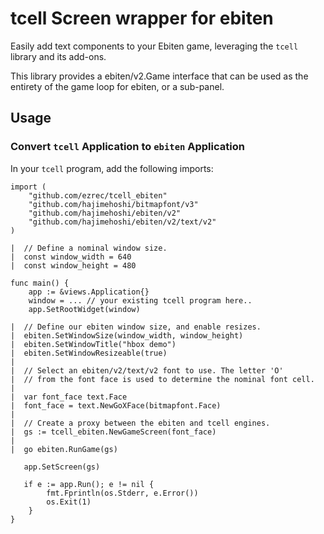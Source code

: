 # tcell Screen wrapper for ebiten

Easily add text components to your Ebiten game, leveraging the
`tcell` library and its add-ons.

This library provides a ebiten/v2.Game interface that can be
used as the entirety of the game loop for ebiten, or a sub-panel.

## Usage

### Convert `tcell` Application to `ebiten` Application

In your `tcell` program, add the following imports:

```
import (
    "github.com/ezrec/tcell_ebiten"
    "github.com/hajimehoshi/bitmapfont/v3"
    "github.com/hajimehoshi/ebiten/v2"
    "github.com/hajimehoshi/ebiten/v2/text/v2"
)

|  // Define a nominal window size.
|  const window_width = 640
|  const window_height = 480

func main() {
    app := &views.Application{}
    window = ... // your existing tcell program here..
    app.SetRootWidget(window)

|  // Define our ebiten window size, and enable resizes.
|  ebiten.SetWindowSize(window_width, window_height)
|  ebiten.SetWindowTitle("hbox demo")
|  ebiten.SetWindowResizeable(true)
|
|  // Select an ebiten/v2/text/v2 font to use. The letter 'O'
|  // from the font face is used to determine the nominal font cell.
|
|  var font_face text.Face
|  font_face = text.NewGoXFace(bitmapfont.Face)
|
|  // Create a proxy between the ebiten and tcell engines.
|  gs := tcell_ebiten.NewGameScreen(font_face)
|
|  go ebiten.RunGame(gs)

   app.SetScreen(gs)

   if e := app.Run(); e != nil {
        fmt.Fprintln(os.Stderr, e.Error())
        os.Exit(1)
    }
}
```
